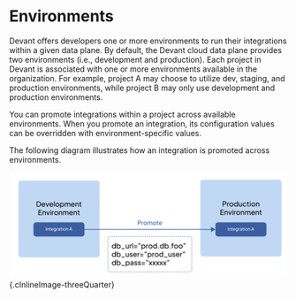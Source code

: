 # Environments

Devant offers developers one or more environments to run their integrations within a given data plane. By default, the Devant cloud data plane provides two environments (i.e., development and production). Each project in Devant is associated with one or more environments available in the organization. For example, project A may choose to utilize dev, staging, and production environments, while project B may only use development and production environments.

You can promote integrations within a project across available environments. When you promote an integration, its configuration values can be overridden with environment-specific values.

The following diagram illustrates how an integration is promoted across environments.

![Devant environments](../assets/img/devant-concepts/environments.png){.cInlineImage-threeQuarter}
